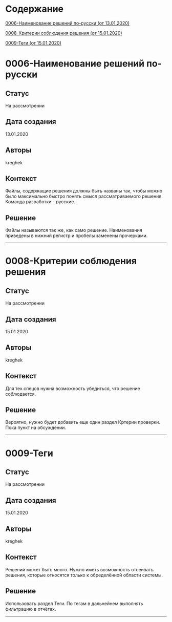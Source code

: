 # Содержание

[0006-Наименование решений по-русски (от 13.01.2020)](#0006-наименование-решений-по-русски)

[0008-Критерии соблюдения решения (от 15.01.2020)](#0008-критерии-соблюдения-решения)

[0009-Теги (от 15.01.2020)](#0009-теги)



# 0006-Наименование решений по-русски

## Статус

На рассмотрении

## Дата создания

13.01.2020

## Авторы

kreghek

## Контекст

Файлы, содержащие решения должны быть названы так, чтобы можно было максимально быстро понять смысл рассматриваемого решения. Команда разработки - русские.

## Решение

Файлы называются так же, как само решение. Наименования приведены в нижний регистр и пробелы заменены прочерками.


-----

# 0008-Критерии соблюдения решения

## Статус

На рассмотрении

## Дата создания

15.01.2020

## Авторы

kreghek

## Контекст

Для тех.спецов нужна возможность убедиться, что решение соблюдается.

## Решение

Вероятно, нужно будет добавить еще один раздел Кртерии проверки. Пока пункт на обсуждении.

-----

# 0009-Теги

## Статус

На рассмотрении

## Дата создания

15.01.2020

## Авторы

kreghek

## Контекст

Решений может быть много. Нужно иметь возможность отсеивать решения, которые относятся только к обределённой области системы.

## Решение

Использовать раздел Теги. По тегам в дальнейнем выполнять фильтрацию в отчётах.

-----


